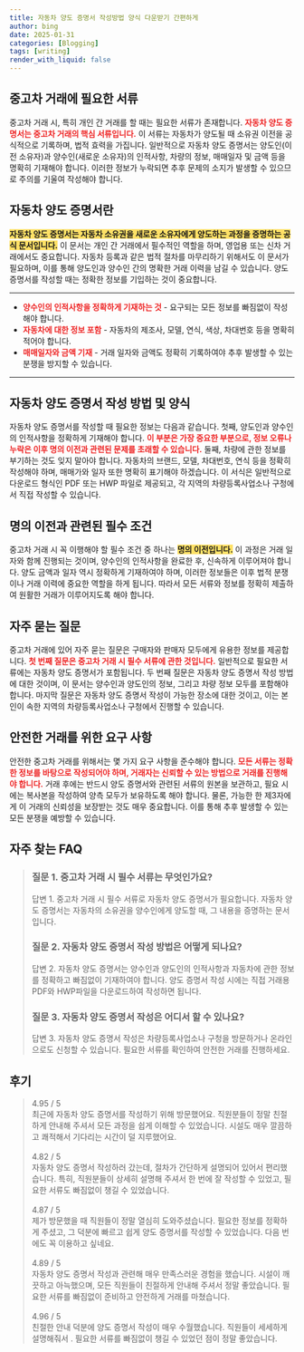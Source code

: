 ```yaml
---
title: 자동차 양도 증명서 작성방법 양식 다운받기 간편하게
author: bing
date: 2025-01-31
categories: [Blogging]
tags: [writing]
render_with_liquid: false
---
```



<h2 id='중고차_거래_서류'>중고차 거래에 필요한 서류</h2>

<p>중고차 거래 시, 특히 개인 간 거래를 할 때는 필요한 서류가 존재합니다. <b><span style="color: #ee2323;">자동차 양도 증명서는 중고차 거래의 핵심 서류입니다.</span></b> 이 서류는 자동차가 양도될 때 소유권 이전을 공식적으로 기록하며, 법적 효력을 가집니다. 일반적으로 자동차 양도 증명서는 양도인(이전 소유자)과 양수인(새로운 소유자)의 인적사항, 차량의 정보, 매매일자 및 금액 등을 명확히 기재해야 합니다. 이러한 정보가 누락되면 추후 문제의 소지가 발생할 수 있으므로 주의를 기울여 작성해야 합니다.</p>

<h2 id='자동차_양도_증명서'>자동차 양도 증명서란</h2>

<p><b><span style="background-color: #ffe066;">자동차 양도 증명서는 자동차 소유권을 새로운 소유자에게 양도하는 과정을 증명하는 공식 문서입니다.</span></b> 이 문서는 개인 간 거래에서 필수적인 역할을 하며, 영업용 또는 신차 거래에서도 중요합니다. 자동차 등록과 같은 법적 절차를 마무리하기 위해서도 이 문서가 필요하며, 이를 통해 양도인과 양수인 간의 명확한 거래 이력을 남길 수 있습니다. 양도 증명서를 작성할 때는 정확한 정보를 기입하는 것이 중요합니다.</p>

<hr />

<ul>
    <li><b><span style="color: #ee2323;">양수인의 인적사항을 정확하게 기재하는 것</span></b> - 요구되는 모든 정보를 빠짐없이 작성해야 합니다.</li>
    <li><b><span style="color: #ee2323;">자동차에 대한 정보 포함</span></b> - 자동차의 제조사, 모델, 연식, 색상, 차대번호 등을 명확히 적어야 합니다.</li>
    <li><b><span style="color: #ee2323;">매매일자와 금액 기재</span></b> - 거래 일자와 금액도 정확히 기록하여야 추후 발생할 수 있는 분쟁을 방지할 수 있습니다.</li>
</ul>

<hr />

<h2 id='작성_방법_및_양식'>자동차 양도 증명서 작성 방법 및 양식</h2>

<p>자동차 양도 증명서를 작성할 때 필요한 정보는 다음과 같습니다. 첫째, 양도인과 양수인의 인적사항을 정확하게 기재해야 합니다. <b><span style="color: #ee2323;">이 부분은 가장 중요한 부분으로, 정보 오류나 누락은 이후 명의 이전과 관련된 문제를 초래할 수 있습니다.</span></b> 둘째, 차량에 관한 정보를 부기하는 것도 잊지 말아야 합니다. 자동차의 브랜드, 모델, 차대번호, 연식 등을 정확히 작성해야 하며, 매매가와 일자 또한 명확히 표기해야 하겠습니다. 이 서식은 일반적으로 다운로드 형식인 PDF 또는 HWP 파일로 제공되고, 각 지역의 차량등록사업소나 구청에서 직접 작성할 수 있습니다.</p>

<h2 id='명의_이전과_관련'>명의 이전과 관련된 필수 조건</h2>

<p>중고차 거래 시 꼭 이행해야 할 필수 조건 중 하나는 <b><span style="background-color: #ffe066;">명의 이전입니다.</span></b> 이 과정은 거래 일자와 함께 진행되는 것이며, 양수인의 인적사항을 완료한 후, 신속하게 이루어져야 합니다. 양도 금액과 일자 역시 정확하게 기재하여야 하며, 이러한 정보들은 이후 법적 분쟁이나 거래 이력에 중요한 역할을 하게 됩니다. 따라서 모든 서류와 정보를 정확히 제출하여 원활한 거래가 이루어지도록 해야 합니다.</p>

<h2 id='자주_묻는_질문'>자주 묻는 질문</h2>

<p>중고차 거래에 있어 자주 묻는 질문은 구매자와 판매자 모두에게 유용한 정보를 제공합니다. <b><span style="color: #ee2323;">첫 번째 질문은 중고차 거래 시 필수 서류에 관한 것입니다.</span></b> 일반적으로 필요한 서류에는 자동차 양도 증명서가 포함됩니다. 두 번째 질문은 자동차 양도 증명서 작성 방법에 대한 것이며, 이 문서는 양수인과 양도인의 정보, 그리고 차량 정보 모두를 포함해야 합니다. 마지막 질문은 자동차 양도 증명서 작성이 가능한 장소에 대한 것이고, 이는 본인이 속한 지역의 차량등록사업소나 구청에서 진행할 수 있습니다.</p>

<h2 id='안전한_거래_요구사항'>안전한 거래를 위한 요구 사항</h2>

<p>안전한 중고차 거래를 위해서는 몇 가지 요구 사항을 준수해야 합니다. <b><span style="color: #ee2323;">모든 서류는 정확한 정보를 바탕으로 작성되어야 하며, 거래자는 신뢰할 수 있는 방법으로 거래를 진행해야 합니다.</span></b> 거래 후에는 반드시 양도 증명서와 관련된 서류의 원본을 보관하고, 필요 시에는 복사본을 작성하여 양측 모두가 보유하도록 해야 합니다. 물론, 가능한 한 제3자에게 이 거래의 신뢰성을 보장받는 것도 매우 중요합니다. 이를 통해 추후 발생할 수 있는 모든 분쟁을 예방할 수 있습니다.</p>


<h2 id='자주_찾는_FAQ'>자주 찾는 FAQ</h2>
<div itemscope="" itemtype="https://schema.org/FAQPage"> 
<blockquote> 
<div itemscope="" itemprop="mainEntity" itemtype="https://schema.org/Question"> 
<h3 itemprop="name">질문 1. 중고차 거래 시 필수 서류는 무엇인가요?</h3> 
<div itemscope="" itemprop="acceptedAnswer" itemtype="https://schema.org/Answer"> 
<span itemprop="text"> 
<p>답변 1. 중고차 거래 시 필수 서류로 자동차 양도 증명서가 필요합니다. 자동차 양도 증명서는 자동차의 소유권을 양수인에게 양도할 때, 그 내용을 증명하는 문서입니다.</p> 
</span> 
</div> 
</div> 

<div itemscope="" itemprop="mainEntity" itemtype="https://schema.org/Question"> 
<h3 itemprop="name">질문 2. 자동차 양도 증명서 작성 방법은 어떻게 되나요?</h3> 
<div itemscope="" itemprop="acceptedAnswer" itemtype="https://schema.org/Answer"> 
<span itemprop="text"> 
<p>답변 2. 자동차 양도 증명서는 양수인과 양도인의 인적사항과 자동차에 관한 정보를 정확하고 빠짐없이 기재하여야 합니다. 양도 증명서 작성 시에는 직접 거래용 PDF와 HWP파일을 다운로드하여 작성하면 됩니다.</p> 
</span> 
</div> 
</div> 

<div itemscope="" itemprop="mainEntity" itemtype="https://schema.org/Question"> 
<h3 itemprop="name">질문 3. 자동차 양도 증명서 작성은 어디서 할 수 있나요?</h3> 
<div itemscope="" itemprop="acceptedAnswer" itemtype="https://schema.org/Answer"> 
<span itemprop="text"> 
<p>답변 3. 자동차 양도 증명서 작성은 차량등록사업소나 구청을 방문하거나 온라인으로도 신청할 수 있습니다. 필요한 서류를 확인하여 안전한 거래를 진행하세요.</p> 
</span> 
</div> 
</div> 
</blockquote> 
</div>
<h2 id='후기'>후기</h2>
<div itemscope itemtype="https://schema.org/Product">
  <blockquote>
  <div itemprop="review" itemscope itemtype="https://schema.org/Review">
      <div itemprop="reviewRating" itemscope itemtype="https://schema.org/Rating"> <span itemprop="ratingValue">4.95</span> / <span itemprop="bestRating">5</span> </div>
      <span itemprop="reviewBody">최근에 자동차 양도 증명서를 작성하기 위해 방문했어요. 직원분들이 정말 친절하게 안내해 주셔서 모든 과정을 쉽게 이해할 수 있었습니다. 시설도 매우 깔끔하고 쾌적해서 기다리는 시간이 덜 지루했어요.</span>
  </div>
  <br>
  <div itemprop="review" itemscope itemtype="https://schema.org/Review">
      <div itemprop="reviewRating" itemscope itemtype="https://schema.org/Rating"> <span itemprop="ratingValue">4.82</span> / <span itemprop="bestRating">5</span> </div>
      <span itemprop="reviewBody">자동차 양도 증명서 작성하러 갔는데, 절차가 간단하게 설명되어 있어서 편리했습니다. 특히, 직원분들이 상세히 설명해 주셔서 한 번에 잘 작성할 수 있었고, 필요한 서류도 빠짐없이 챙길 수 있었습니다.</span>
  </div>
  <br>
  <div itemprop="review" itemscope itemtype="https://schema.org/Review">
      <div itemprop="reviewRating" itemscope itemtype="https://schema.org/Rating"> <span itemprop="ratingValue">4.87</span> / <span itemprop="bestRating">5</span> </div>
      <span itemprop="reviewBody">제가 방문했을 때 직원들이 정말 열심히 도와주셨습니다. 필요한 정보를 정확하게 주셨고, 그 덕분에 빠르고 쉽게 양도 증명서를 작성할 수 있었습니다. 다음 번에도 꼭 이용하고 싶네요.</span>
  </div>
  <br>
  <div itemprop="review" itemscope itemtype="https://schema.org/Review">
      <div itemprop="reviewRating" itemscope itemtype="https://schema.org/Rating"> <span itemprop="ratingValue">4.89</span> / <span itemprop="bestRating">5</span> </div>
      <span itemprop="reviewBody">자동차 양도 증명서 작성과 관련해 매우 만족스러운 경험을 했습니다. 시설이 깨끗하고 아늑했으며, 모든 직원들이 친절하게 안내해 주셔서 정말 좋았습니다. 필요한 서류를 빠짐없이 준비하고 안전하게 거래를 마쳤습니다.</span>
  </div>
  <br>
  <div itemprop="review" itemscope itemtype="https://schema.org/Review">
      <div itemprop="reviewRating" itemscope itemtype="https://schema.org/Rating"> <span itemprop="ratingValue">4.96</span> / <span itemprop="bestRating">5</span> </div>
      <span itemprop="reviewBody">친절한 안내 덕분에 양도 증명서 작성이 매우 수월했습니다. 직원들이 세세하게 설명해줘서 . 필요한 서류를 빠짐없이 챙길 수 있었던 점이 정말 좋았습니다.</span>
  </div>
  </blockquote>
</div>
